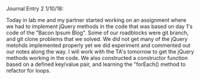Journal Entry 2 1/10/18:

Today in lab me and my partner started working on an assignment where we had to implement jQuery methods in the code that was based on day 1's code of the "Bacon Ipsum Blog". Some of our roadblocks were git branch, and git clone problems that we solved. We did not get many of the jQuery metohds implemented properly yet we did experiment and commented out our notes along the way. I will work with the TA's tomorrow to get the jQuery methods working in the code. We also constructed a constructor function based on a defined key/value pair, and learning the "forEach() method to refactor for loops.